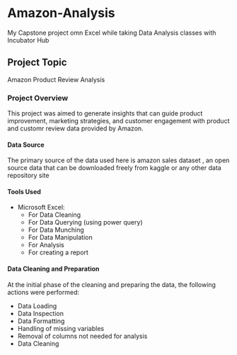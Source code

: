 # Amazon-Analysis
My Capstone project omn Excel while taking Data Analysis classes with Incubator Hub

## Project Topic
Amazon Product Review Analysis

### Project Overview
This project was aimed to generate insights that can guide product improvement, marketing strategies, and customer engagement with product and customr review data provided by Amazon.

#### Data Source
The primary source of the data used here is amazon sales dataset , an open source data that can be downloaded freely from kaggle or any other data repository site

#### Tools Used
* Microsoft Excel:
  * For Data Cleaning
  * For Data Querying (using power query)
  * For Data Munching
  * For Data Manipulation
  * For Analysis
  * For creating a report

#### Data Cleaning and Preparation
At the initial phase of the cleaning and preparing the data, the following actions were performed:
- Data Loading
- Data Inspection
- Data Formatting
- Handling of missing variables
- Removal of columns not needed for analysis
- Data Cleaning


